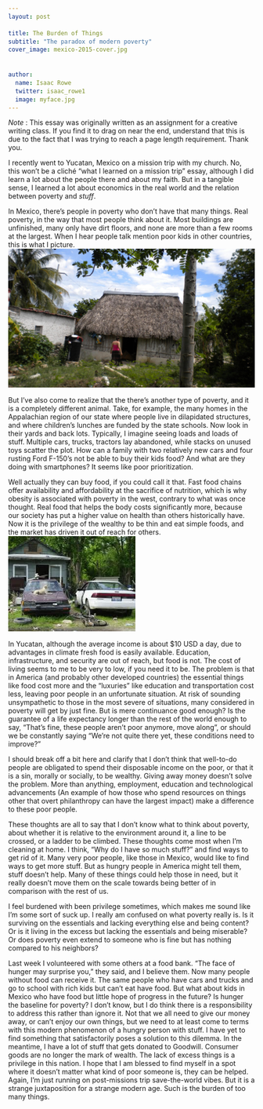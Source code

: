 ```yaml
---
layout: post

title: The Burden of Things
subtitle: "The paradox of modern poverty"
cover_image: mexico-2015-cover.jpg


author:
  name: Isaac Rowe
  twitter: isaac_rowe1
  image: myface.jpg
---
```


_Note_ : This essay was originally written as an assignment for a creative writing class. If you find it to drag on near the end, understand that this is due to the fact that I was trying to reach a page length requirement. Thank you.

I recently went to Yucatan, Mexico on a mission trip with my church. No, this won’t be a cliché “what I learned on a mission trip” essay, although I did learn a lot about the people there and about my faith. But in a tangible sense, I learned a lot about economics in the real world and the relation between poverty and _stuff_.

In Mexico, there’s people in poverty who don’t have that many things. Real poverty, in the way that most people think about it. Most buildings are unfinished, many only have dirt floors, and none are more than a few rooms at the largest. When I hear people talk mention poor kids in other countries, this is what I picture.![image alt text](images/mexico-thatch.jpg)

But I’ve also come to realize that the there’s another type of poverty, and it is a completely different animal. Take, for example, the many homes in the Appalachian region of our state where people live in dilapidated structures, and where children’s lunches are funded by the state schools. Now look in their yards and back lots. Typically, I imagine seeing loads and loads of stuff. Multiple cars, trucks, tractors lay abandoned, while stacks on unused toys scatter the plot. How can a family with two relatively new cars and four rusting Ford F-150’s not be able to buy their kids food? And what are they doing with smartphones? It seems like poor prioritization.

Well actually they can buy food, if you could call it that. Fast food chains offer availability and affordability at the sacrifice of nutrition, which is why obesity is associated with poverty in the west, contrary to what was once thought. Real food that helps the body costs significantly more, because our society has put a higher value on health than others historically have. Now it is the privilege of the wealthy to be thin and eat simple foods, and the market has driven it out of reach for others.![image alt text](images/american-poor.jpg)

In Yucatan, although the average income is about $10 USD a day, due to advantages in climate fresh food is easily available. Education, infrastructure, and security are out of reach, but food is not. The cost of living seems to me to be very to low, if you need it to be. The problem is that in America (and probably other developed countries) the essential things like food cost more and the “luxuries” like education and transportation cost less, leaving poor people in an unfortunate situation. At risk of sounding unsympathetic to those in the most severe of situations, many considered in poverty will get by just fine. But is mere continuance good enough? Is the guarantee of a life expectancy longer than the rest of the world enough to say, “That’s fine, these people aren’t poor anymore, move along”, or should we be constantly saying “We’re not quite there yet, these conditions need to improve?”

I should break off a bit here and clarify that I don’t think that well-to-do people are obligated to spend their disposable income on the poor, or that it is a sin, morally or socially, to be wealthy. Giving away money doesn’t solve the problem. More than anything, employment, education and technological advancements (An example of how those who spend resources on things other that overt philanthropy can have the largest impact) make a difference to these poor people.

These thoughts are all to say that I don’t know what to think about poverty, about whether it is relative to the environment around it, a line to be crossed, or a ladder to be climbed. These thoughts come most when I’m cleaning at home. I think, “Why do I have so much stuff?” and find ways to get rid of it. Many very poor people, like those in Mexico, would like to find ways to get more stuff. But as hungry people in America might tell them, stuff doesn’t help. Many of these things could help those in need, but it really doesn’t move them on the scale towards being better of in comparison with the rest of us.

I feel burdened with been privilege sometimes, which makes me sound like I’m some sort of suck up. I really am confused on what poverty really is. Is it surviving on the essentials and lacking everything else and being content? Or is it living in the excess but lacking the essentials and being miserable? Or does poverty even extend to someone who is fine but has nothing compared to his neighbors?

Last week I volunteered with some others at a food bank. “The face of hunger may surprise you,” they said, and I believe them. Now many people without food can receive it. The same people who have cars and trucks and go to school with rich kids but can’t eat have food. But what about kids in Mexico who have food but little hope of progress in the future? Is hunger the baseline for poverty? I don’t know, but I do think there is a responsibility to address this rather than ignore it. Not that we all need to give our money away, or can’t enjoy our own things, but we need to at least come to terms with this modern phenomenon of a hungry person with stuff. I have yet to find something that satisfactorily poses a solution to this dilemma. In the meantime, I have a lot of stuff that gets donated to Goodwill. Consumer goods are no longer the mark of wealth. The lack of excess things is a privilege in this nation. I hope that I am blessed to find myself in a spot where it doesn’t matter what kind of poor someone is, they can be helped. Again, I’m just running on post-missions trip save-the-world vibes. But it is a strange juxtaposition for a strange modern age. Such is the burden of too many things.